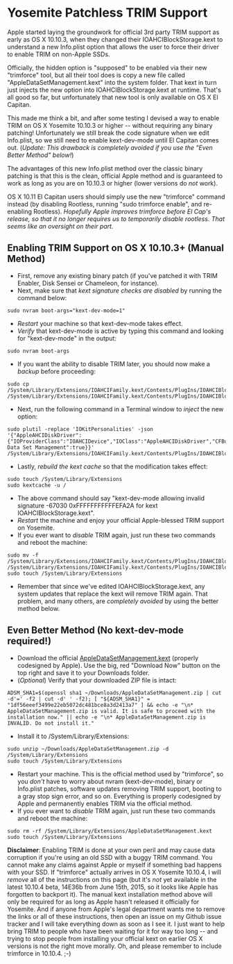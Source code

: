 # Yosemite Patchless TRIM Support

Apple started laying the groundwork for official 3rd party TRIM support as early as OS X 10.10.3, when they changed their IOAHCIBlockStorage.kext to understand a new Info.plist option that allows the user to force their driver to enable TRIM on non-Apple SSDs.

Officially, the hidden option is "supposed" to be enabled via their new "trimforce" tool, but all their tool does is copy a new file called "AppleDataSetManagement.kext" into the system folder. That kext in turn just injects the new option into IOAHCIBlockStorage.kext at runtime. That's all good so far, but unfortunately that new tool is only available on OS X El Capitan.

This made me think a bit, and after some testing I devised a way to enable TRIM on OS X Yosemite 10.10.3 or higher -- without requiring any binary patching! Unfortunately we still break the code signature when we edit Info.plist, so we still need to enable kext-dev-mode until El Capitan comes out. (_Update: This drawback is completely avoided if you use the "Even Better Method" below!_)

The advantages of this new Info.plist method over the classic binary patching is that this is the clean, official Apple method and is guaranteed to work as long as you are on 10.10.3 or higher (lower versions do _not_ work).

OS X 10.11 El Capitan users should simply use the new "trimforce" command instead (by disabling Rootless, running "sudo trimforce enable", and re-enabling Rootless). _Hopefully Apple improves trimforce before El Cap's release, so that it no longer requires us to temporarily disable rootless. That seems like an oversight on their part._


## Enabling TRIM Support on OS X 10.10.3+ (Manual Method)

* First, remove any existing binary patch (if you've patched it with TRIM Enabler, Disk Sensei or Chameleon, for instance).
* Next, make sure that _kext signature checks are disabled_ by running the command below:
```
sudo nvram boot-args="kext-dev-mode=1"
```
* _Restart_ your machine so that kext-dev-mode takes effect.
* _Verify_ that kext-dev-mode is active by typing this command and looking for "kext-dev-mode" in the output:
```
sudo nvram boot-args
```
* If you want the ability to disable TRIM later, you should now make a _backup_ before proceeding:
```
sudo cp /System/Library/Extensions/IOAHCIFamily.kext/Contents/PlugIns/IOAHCIBlockStorage.kext/Contents/Info.plist /System/Library/Extensions/IOAHCIFamily.kext/Contents/PlugIns/IOAHCIBlockStorage.kext/Contents/Info.plist.bak
```
* Next, run the following command in a Terminal window to _inject_ the new option:
```
sudo plutil -replace 'IOKitPersonalities' -json '{"AppleAHCIDiskDriver":{"IOProviderClass":"IOAHCIDevice","IOClass":"AppleAHCIDiskDriver","CFBundleIdentifier":"com.apple.iokit.IOAHCIBlockStorage","Force Data Set Management":true}}' /System/Library/Extensions/IOAHCIFamily.kext/Contents/PlugIns/IOAHCIBlockStorage.kext/Contents/Info.plist
```
* Lastly, _rebuild the kext cache_ so that the modification takes effect:
```
sudo touch /System/Library/Extensions
sudo kextcache -u /
```
* The above command should say "kext-dev-mode allowing invalid signature -67030 0xFFFFFFFFFFFEFA2A for kext IOAHCIBlockStorage.kext".
* _Restart_ the machine and enjoy your official Apple-blessed TRIM support on Yosemite.
* If you ever want to _disable_ TRIM again, just run these two commands and reboot the machine:
```
sudo mv -f /System/Library/Extensions/IOAHCIFamily.kext/Contents/PlugIns/IOAHCIBlockStorage.kext/Contents/Info.plist.bak /System/Library/Extensions/IOAHCIFamily.kext/Contents/PlugIns/IOAHCIBlockStorage.kext/Contents/Info.plist
sudo touch /System/Library/Extensions
```
* Remember that since we've edited IOAHCIBlockStorage.kext, any system updates that replace the kext will remove TRIM again. That problem, and many others, are _completely avoided_ by using the better method below.


## Even Better Method (No kext-dev-mode required!)

* Download the official [AppleDataSetManagement.kext](http://www72.zippyshare.com/v/BQFjtD3i/file.html) (properly codesigned by Apple). Use the big, red "Download Now" button on the top right and save it to your Downloads folder.
* (_Optional_) Verify that your downloaded ZIP file is intact:
```
ADSM_SHA1=$(openssl sha1 ~/Downloads/AppleDataSetManagement.zip | cut -d'=' -f2 | cut -d' ' -f2); [ "${ADSM_SHA1}" = "1df56eeef3499e22eb5072dc481bce8a3d2413a7" ] && echo -e "\n* AppleDataSetManagement.zip is valid. It is safe to proceed with the installation now." || echo -e "\n* AppleDataSetManagement.zip is INVALID. Do not install it."
```
* Install it to /System/Library/Extensions:
```
sudo unzip ~/Downloads/AppleDataSetManagement.zip -d /System/Library/Extensions
sudo touch /System/Library/Extensions
```
* Restart your machine. This is the official method used by "trimforce", so you _don't_ have to worry about nvram (kext-dev-mode), binary or Info.plist patches, software updates removing TRIM support, booting to a gray stop sign error, and so on. Everything is properly codesigned by Apple and permanently enables TRIM via the official method.
* If you ever want to _disable_ TRIM again, just run these two commands and reboot the machine:
```
sudo rm -rf /System/Library/Extensions/AppleDataSetManagement.kext
sudo touch /System/Library/Extensions
```

**Disclaimer**: Enabling TRIM is done at your own peril and may cause data corruption if you're using an old SSD with a buggy TRIM command. You cannot make any claims against Apple or myself if something bad happens with your SSD. If "trimforce" actually arrives in OS X Yosemite 10.10.4, I will _remove_ all of the instructions on this page (but it's _not_ yet available in the latest 10.10.4 beta, 14E36b from June 15th, 2015, so it looks like Apple has forgotten to backport it). The manual kext installation method above will only be required for as long as Apple hasn't released it officially for Yosemite. And if anyone from Apple's legal department wants me to remove the links or all of these instructions, then open an issue on my Github issue tracker and I will take everything down as soon as I see it. I just want to help bring TRIM to people who have been waiting for it for way too long -- and trying to stop people from installing your official kext on earlier OS X versions is not the right move morally. Oh, and please remember to include trimforce in 10.10.4. ;-)
